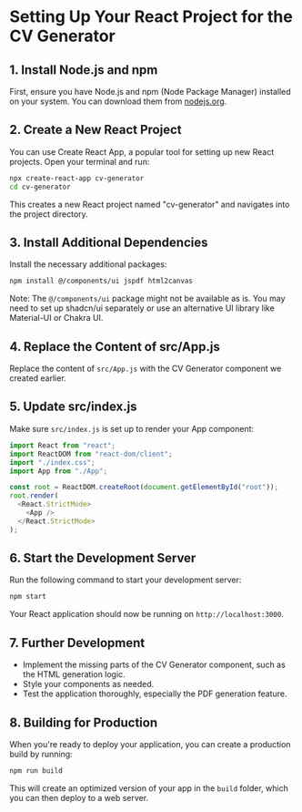 # Setting Up Your React Project for the CV Generator

## 1. Install Node.js and npm

First, ensure you have Node.js and npm (Node Package Manager) installed on your system. You can download them from [nodejs.org](https://nodejs.org/).

## 2. Create a New React Project

You can use Create React App, a popular tool for setting up new React projects. Open your terminal and run:

```bash
npx create-react-app cv-generator
cd cv-generator
```

This creates a new React project named "cv-generator" and navigates into the project directory.

## 3. Install Additional Dependencies

Install the necessary additional packages:

```bash
npm install @/components/ui jspdf html2canvas
```

Note: The `@/components/ui` package might not be available as is. You may need to set up shadcn/ui separately or use an alternative UI library like Material-UI or Chakra UI.

## 4. Replace the Content of src/App.js

Replace the content of `src/App.js` with the CV Generator component we created earlier.

## 5. Update src/index.js

Make sure `src/index.js` is set up to render your App component:

```javascript
import React from "react";
import ReactDOM from "react-dom/client";
import "./index.css";
import App from "./App";

const root = ReactDOM.createRoot(document.getElementById("root"));
root.render(
  <React.StrictMode>
    <App />
  </React.StrictMode>
);
```

## 6. Start the Development Server

Run the following command to start your development server:

```bash
npm start
```

Your React application should now be running on `http://localhost:3000`.

## 7. Further Development

- Implement the missing parts of the CV Generator component, such as the HTML generation logic.
- Style your components as needed.
- Test the application thoroughly, especially the PDF generation feature.

## 8. Building for Production

When you're ready to deploy your application, you can create a production build by running:

```bash
npm run build
```

This will create an optimized version of your app in the `build` folder, which you can then deploy to a web server.
